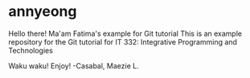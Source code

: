 # annyeong
Hello there!
Ma'am Fatima's example for Git tutorial
This is an example repository for the Git tutorial for IT 332: Integrative Programming and Technologies

Waku waku!
Enjoy!
-Casabal, Maezie L.
